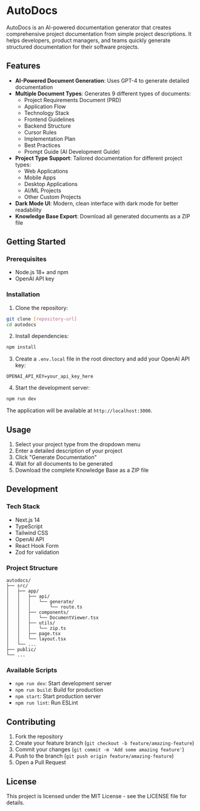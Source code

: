 # AutoDocs

AutoDocs is an AI-powered documentation generator that creates comprehensive project documentation from simple project descriptions. It helps developers, product managers, and teams quickly generate structured documentation for their software projects.

## Features

- **AI-Powered Document Generation**: Uses GPT-4 to generate detailed documentation
- **Multiple Document Types**: Generates 9 different types of documents:
  - Project Requirements Document (PRD)
  - Application Flow
  - Technology Stack
  - Frontend Guidelines
  - Backend Structure
  - Cursor Rules
  - Implementation Plan
  - Best Practices
  - Prompt Guide (AI Development Guide)
- **Project Type Support**: Tailored documentation for different project types:
  - Web Applications
  - Mobile Apps
  - Desktop Applications
  - AI/ML Projects
  - Other Custom Projects
- **Dark Mode UI**: Modern, clean interface with dark mode for better readability
- **Knowledge Base Export**: Download all generated documents as a ZIP file

## Getting Started

### Prerequisites

- Node.js 18+ and npm
- OpenAI API key

### Installation

1. Clone the repository:
```bash
git clone [repository-url]
cd autodocs
```

2. Install dependencies:
```bash
npm install
```

3. Create a `.env.local` file in the root directory and add your OpenAI API key:
```
OPENAI_API_KEY=your_api_key_here
```

4. Start the development server:
```bash
npm run dev
```

The application will be available at `http://localhost:3000`.

## Usage

1. Select your project type from the dropdown menu
2. Enter a detailed description of your project
3. Click "Generate Documentation"
4. Wait for all documents to be generated
5. Download the complete Knowledge Base as a ZIP file

## Development

### Tech Stack

- Next.js 14
- TypeScript
- Tailwind CSS
- OpenAI API
- React Hook Form
- Zod for validation

### Project Structure

```
autodocs/
├── src/
│   ├── app/
│   │   ├── api/
│   │   │   └── generate/
│   │   │       └── route.ts
│   │   ├── components/
│   │   │   └── DocumentViewer.tsx
│   │   ├── utils/
│   │   │   └── zip.ts
│   │   ├── page.tsx
│   │   └── layout.tsx
│   └── ...
├── public/
└── ...
```

### Available Scripts

- `npm run dev`: Start development server
- `npm run build`: Build for production
- `npm start`: Start production server
- `npm run lint`: Run ESLint

## Contributing

1. Fork the repository
2. Create your feature branch (`git checkout -b feature/amazing-feature`)
3. Commit your changes (`git commit -m 'Add some amazing feature'`)
4. Push to the branch (`git push origin feature/amazing-feature`)
5. Open a Pull Request

## License

This project is licensed under the MIT License - see the LICENSE file for details.
